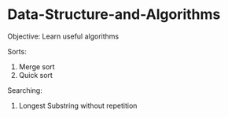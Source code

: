 # Data-Structure-and-Algorithms

Objective: Learn useful algorithms

Sorts:

1. Merge sort
2. Quick sort

Searching:

1. Longest Substring without repetition